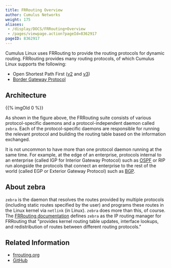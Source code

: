 ```yaml
---
title: FRRouting Overview
author: Cumulus Networks
weight: 175
aliases:
 - /display/DOCS/FRRouting+Overview
 - /pages/viewpage.action?pageId=8362917
pageID: 8362917
---
```

Cumulus Linux uses FRRouting to provide the routing protocols for dynamic routing. FRRouting provides many routing  protocols, of which Cumulus Linux supports the following:

- Open Shortest Path First ([v2](../Open-Shortest-Path-First-OSPF/) and [v3](../Open-Shortest-Path-First-v3-OSPFv3/))
- [Border Gateway Protocol](../Border-Gateway-Protocol-BGP/)

## Architecture

{{% imgOld 0 %}}

As shown in the figure above, the FRRouting suite consists of various protocol-specific daemons and a protocol-independent daemon called `zebra`. Each of the protocol-specific daemons are responsible for running the relevant protocol and building the routing table based on the information exchanged.

It is not uncommon to have more than one protocol daemon running at the same time. For example, at the edge of an enterprise, protocols internal to an enterprise (called IGP for Interior Gateway Protocol) such as [OSPF](../Open-Shortest-Path-First-OSPF/) or RIP run alongside the protocols that connect an enterprise to the rest of the world (called EGP or Exterior Gateway Protocol) such as [BGP](../Border-Gateway-Protocol-BGP/).

## About zebra

`zebra` is the daemon that resolves the routes provided by multiple protocols (including static routes specified by the user) and programs these routes in the Linux kernel via `netlink` (in Linux). `zebra` does more than this, of course. The [FRRouting documentation](https://frrouting.org/user-guide/zebra.html) defines `zebra` as the IP routing manager for FRRouting that "provides kernel routing table updates, interface lookups, and redistribution of routes
between different routing protocols."

## Related Information

- [frrouting.org](https://frrouting.org)
- [GitHub](https://github.com/FRRouting/frr)
